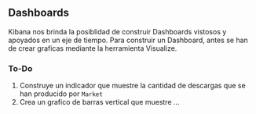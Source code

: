 ## Dashboards 

Kibana nos brinda la posiblidad de construir Dashboards vistosos y apoyados en un eje de tiempo. Para construir un Dashboard, antes se han de crear graficas mediante la herramienta Visualize.

### To-Do
1. Construye un indicador que muestre la cantidad de descargas que se han producido por `Market`
2. Crea un grafico de barras vertical que muestre ...
